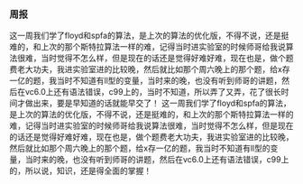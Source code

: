 ###  周报

这一周我们学了floyd和spfa的算法，是上次的算法的优化版，不得不说，还是挺难的，和上次的那个斯特拉算法一样的难，记得当时进实验室的时候师哥给我说算法很难，当时觉得不怎么样，但是现在的话还是觉得好难好难，现在也是，做个题费老大功夫，我进实验室进的比较晚，然后就比如那个周六晚上的那个题，给x存一亿的题，我当时不知道有ll型的变量，当时来的晚，也没有听到师哥的讲题，然后在vc6.0上还有语法错误，c99上的，当时不知道，所以弄了又弄，花了很长时间才做出来，要是早知道的话就能早交了！
这一周我们学了floyd和spfa的算法，是上次的算法的优化版，不得不说，还是挺难的，和上次的那个斯特拉算法一样的难，记得当时进实验室的时候师哥给我说算法很难，当时觉得不怎么样，但是现在的话还是觉得好难好难，现在也是，做个题费老大功夫，我进实验室进的比较晚，然后就比如那个周六晚上的那个题，给x存一亿的题，我当时不知道有ll型的变量，当时来的晚，也没有听到师哥的讲题，然后在vc6.0上还有语法错误，c99上的，所以说，知识，还是得全面的掌握！